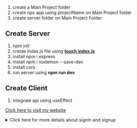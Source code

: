 1. create a Main Project folder
2. create npx app using projectName on Main Project folder
3. create server folder on Main Project Folder


##  Create Server

1. npm init
2. cretae index.js file  using  <u> <b> touch index.js </b> </u>
3. install  npm i express
4. install npm i nodemon --save-dev
5. install cors
6. run server using <b> npm run dev</b>


## Create Client
1. integrate api using useEffect




[Click here to visit my website](https://dev.to/m_josh/build-a-jwt-login-and-logout-system-using-expressjs-nodejs-hd2)

<details>
  <summary>Click here for more details about signIn and signup</summary>
  More detailed information can go here to create register and login using token and bcrypt
</details>